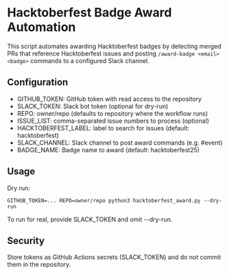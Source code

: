 
Hacktoberfest Badge Award Automation
===================================

This script automates awarding Hacktoberfest badges by detecting merged PRs
that reference Hacktoberfest issues and posting `/award-badge <email> <badge>`
commands to a configured Slack channel.


Configuration
-------------

- GITHUB_TOKEN: GitHub token with read access to the repository
- SLACK_TOKEN: Slack bot token (optional for dry-run)
- REPO: owner/repo (defaults to repository where the workflow runs)
- ISSUE_LIST: comma-separated issue numbers to process (optional)
- HACKTOBERFEST_LABEL: label to search for issues (default: hacktoberfest)
- SLACK_CHANNEL: Slack channel to post award commands (e.g. #event)
- BADGE_NAME: Badge name to award (default: hacktoberfest25)


Usage
-----

Dry run:

    GITHUB_TOKEN=... REPO=owner/repo python3 hacktoberfest_award.py --dry-run


To run for real, provide SLACK_TOKEN and omit --dry-run.


Security
--------

Store tokens as GitHub Actions secrets (SLACK_TOKEN) and do not commit them in
the repository.
